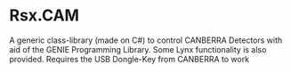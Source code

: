 # Rsx.CAM
A generic class-library (made on C#) to control CANBERRA Detectors with aid of the GENIE Programming Library. Some Lynx functionality is also provided. Requires the USB Dongle-Key from CANBERRA to work
